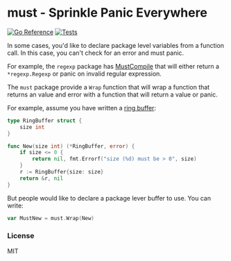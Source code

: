 # must - Sprinkle Panic Everywhere
[![Go Reference](https://pkg.go.dev/badge/github.com/tebeka/must.svg)](https://pkg.go.dev/github.com/tebeka/must)
[![Tests](https://github.com/tebeka/must/actions/workflows/go.yml/badge.svg)](https://github.com/tebeka/must/actions/workflows/go.yml)

In some cases, you'd like to declare package level variables from a function call.
In this case, you can't check for an error and must panic.

For example, the `regexp` package has [MustCompile](https://pkg.go.dev/regexp#MustCompile) that will either return a `*regexp.Regexp` or panic on invalid regular expression.

The `must` package provide a `Wrap` function that will wrap a function that returns an value and error with a function that will return a value or panic.

For example, assume you have written a [ring buffer](https://en.wikipedia.org/wiki/Circular_buffer):

```go
type RingBuffer struct {
    size int
}

func New(size int) (*RingBuffer, error) {
    if size <= 0 {
        return nil, fmt.Errorf("size (%d) must be > 0", size)
    }
    r := RingBuffer{size: size}
    return &r, nil
}
```

But people would like to declare a package lever buffer to use.
You can write:

```go
var MustNew = must.Wrap(New)
```


### License

MIT
